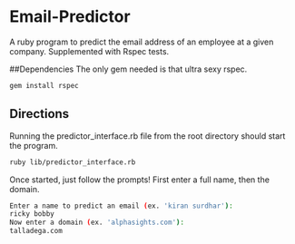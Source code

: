 Email-Predictor
===============

A ruby program to predict the email address of an employee at a given company. Supplemented with Rspec tests.

##Dependencies
The only gem needed is that ultra sexy rspec. 
```bash
gem install rspec
```

## Directions
Running the predictor_interface.rb file from the root directory should start the program.
```bash
ruby lib/predictor_interface.rb
```
Once started, just follow the prompts! First enter a full name, then the domain.
```bash
Enter a name to predict an email (ex. 'kiran surdhar'):
ricky bobby
Now enter a domain (ex. 'alphasights.com'):
talladega.com
```

